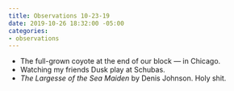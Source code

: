 ```yaml
---
title: Observations 10-23-19
date: 2019-10-26 18:32:00 -05:00
categories:
- observations
---
```


- The full-grown coyote at the end of our block — in Chicago.
- Watching my friends Dusk play at Schubas.
- *The Largesse of the Sea Maiden* by Denis Johnson. Holy shit.